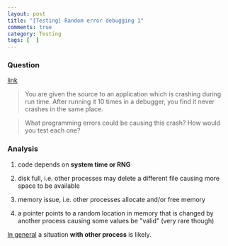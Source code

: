 ```yaml
---
layout: post
title: "[Testing] Random error debugging 1"
comments: true
category: Testing
tags: [  ]
---
```


### Question 

[link](http://stackoverflow.com/questions/4531742/debugging-a-program-that-crashes-10-times-in-different-places)

> You are given the source to an application which is crashing during run time. After running it 10 times in a debugger, you find it never crashes in the same place. 

> What programming errors could be causing this crash? How would you test each one?

### Analysis

1. code depends on __system time or RNG__

1. disk full, i.e. other processes may delete a different file causing more space to be available

1. memory issue, i.e. other processes allocate and/or free memory

1. a pointer points to a random location in memory that is changed by another process causing some values be "valid" (very rare though)

[In general](http://stackoverflow.com/a/4531769) a situation __with other process__ is likely.
